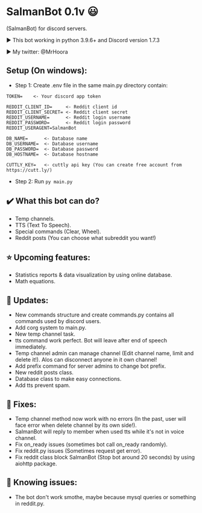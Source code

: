 # SalmanBot 0.1v :smiley:
  
 (SalmanBot) for discord servers.

▶️ This bot working in python 3.9.6+ and Discord version 1.7.3

▶️ My twitter: @MrHoora

 Setup (On windows):
 -
 - Step 1: Create .env file in the same main.py directory contain:
  ```
  TOKEN=    <- Your discord app token

  REDDIT_CLIENT_ID=     <- Reddit client id
  REDDIT_CLIENT_SECRET= <- Reddit client secret
  REDDIT_USERNAME=      <- Reddit login username
  REDDIT_PASSWORD=      <- Reddit login password
  REDDIT_USERAGENT=SalmanBot

  DB_NAME=      <- Database name
  DB_USERNAME=  <- Database username
  DB_PASSWORD=  <- Database password
  DB_HOSTNAME=  <- Database hostname

  CUTTLY_KEY=   <- cuttly api key (You can create free account from https://cutt.ly/)
  ```
 - Step 2: Run ``` py main.py ```

:heavy_check_mark: What this bot can do?
-
* Temp channels.
* TTS (Text To Speech).
* Special commands (Clear, Wheel).
* Reddit posts (You can choose what subreddit you want!)

⭐ Upcoming features:
-
- Statistics reports & data visualization by using online database.
- Math equations.

📎 Updates:
-
- New commands structure and create commands.py contains all commands used by discord users.
- Add corg system to main.py.
- New temp channel task.
- tts command work perfect. Bot will leave after end of speech immediately.
- Temp channel admin can manage channel (Edit channel name, limit and delete it!). Alos can disconnect anyone in it own channel!
- Add prefix command for server admins to change bot prefix.
- New reddit posts class.
- Database class to make easy connections.
- Add tts prevent spam.

🧰 Fixes:
-
- Temp channel method now work with no errors (In the past, user will face error when delete channel by its own side!).
- SalmanBot will reply to member when used tts while it's not in voice channel.
- Fix on_ready issues (sometimes bot call on_ready randomly).
- Fix reddit.py issues (Sometimes request get error).
- Fix reddit class block SalmanBot (Stop bot around 20 seconds) by using aiohttp package.

🔴 Knowing issues:
-
- The bot don't work smothe, maybe because mysql queries or something in reddit.py.